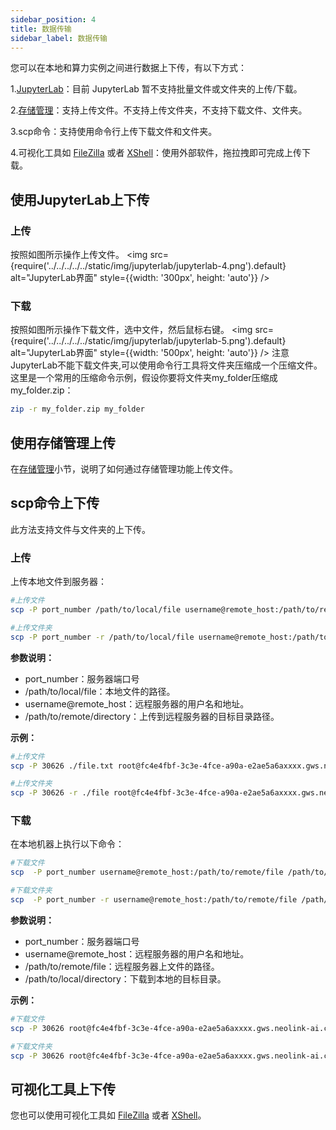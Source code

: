 ```yaml
---
sidebar_position: 4
title: 数据传输
sidebar_label: 数据传输
---
```


您可以在本地和算力实例之间进行数据上下传，有以下方式：

1.[JupyterLab](../Built-in_tools/jupyterlab.md)：目前 JupyterLab 暂不支持批量文件或文件夹的上传/下载。

2.[存储管理](createstorage)：支持上传文件。不支持上传文件夹，不支持下载文件、文件夹。

3.scp命令：支持使用命令行上传下载文件和文件夹。

4.可视化工具如 [FileZilla](https://wiki.filezilla-project.org/FileZilla_Client_Tutorial_(en)) 或者 [XShell](https://www.xshellcn.com/zhishi/xshell-cswjjc.html)：使用外部软件，拖拉拽即可完成上传下载。

## 使用JupyterLab上下传

### 上传

按照如图所示操作上传文件。
<img src={require('../../../../../static/img/jupyterlab/jupyterlab-4.png').default} alt="JupyterLab界面" style={{width: '300px', height: 'auto'}} />

### 下载

按照如图所示操作下载文件，选中文件，然后鼠标右键。
<img src={require('../../../../../static/img/jupyterlab/jupyterlab-5.png').default} alt="JupyterLab界面" style={{width: '500px', height: 'auto'}} />
注意JupyterLab不能下载文件夹,可以使用命令行工具将文件夹压缩成一个压缩文件。这里是一个常用的压缩命令示例，假设你要将文件夹my_folder压缩成my_folder.zip：
```bash
zip -r my_folder.zip my_folder
```

## 使用存储管理上传

在[存储管理](createstorage)小节，说明了如何通过存储管理功能上传文件。

## scp命令上下传

此方法支持文件与文件夹的上下传。

### 上传

上传本地文件到服务器：

```bash
#上传文件
scp -P port_number /path/to/local/file username@remote_host:/path/to/remote/directory

#上传文件夹
scp -P port_number -r /path/to/local/file username@remote_host:/path/to/remote/directory
```

**参数说明：**

- port_number：服务器端口号
- /path/to/local/file：本地文件的路径。
- username@remote_host：远程服务器的用户名和地址。
- /path/to/remote/directory：上传到远程服务器的目标目录路径。

**示例：**

```bash
#上传文件
scp -P 30626 ./file.txt root@fc4e4fbf-3c3e-4fce-a90a-e2ae5a6axxxx.gws.neolink-ai.com:/root/data

#上传文件夹
scp -P 30626 -r ./file root@fc4e4fbf-3c3e-4fce-a90a-e2ae5a6axxxx.gws.neolink-ai.com:/root/data
```

### 下载

在本地机器上执行以下命令：

```bash
#下载文件
scp  -P port_number username@remote_host:/path/to/remote/file /path/to/local/directory

#下载文件夹
scp  -P port_number -r username@remote_host:/path/to/remote/file /path/to/local/directory
```

**参数说明：**

- port_number：服务器端口号
- username@remote_host：远程服务器的用户名和地址。
- /path/to/remote/file：远程服务器上文件的路径。
- /path/to/local/directory：下载到本地的目标目录。

**示例：**

```bash
#下载文件
scp -P 30626 root@fc4e4fbf-3c3e-4fce-a90a-e2ae5a6axxxx.gws.neolink-ai.com:/root/data/file.txt ./

#下载文件夹
scp -P 30626 root@fc4e4fbf-3c3e-4fce-a90a-e2ae5a6axxxx.gws.neolink-ai.com:/root/data/file ./
```

## 可视化工具上下传
您也可以使用可视化工具如 [FileZilla](https://wiki.filezilla-project.org/FileZilla_Client_Tutorial_(en)) 或者 [XShell](https://www.xshellcn.com/zhishi/xshell-cswjjc.html)。